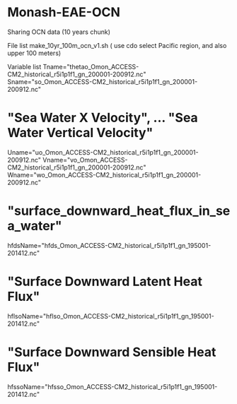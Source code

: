 # Monash-EAE-OCN
Sharing OCN data (10 years chunk)

File list
make_10yr_100m_ocn_v1.sh ( use cdo select Pacific region, and also upper 100 meters)

Variable list
Tname="thetao_Omon_ACCESS-CM2_historical_r5i1p1f1_gn_200001-200912.nc"
Sname="so_Omon_ACCESS-CM2_historical_r5i1p1f1_gn_200001-200912.nc"

# "Sea Water X Velocity", ... "Sea Water Vertical Velocity"
Uname="uo_Omon_ACCESS-CM2_historical_r5i1p1f1_gn_200001-200912.nc"
Vname="vo_Omon_ACCESS-CM2_historical_r5i1p1f1_gn_200001-200912.nc"
Wname="wo_Omon_ACCESS-CM2_historical_r5i1p1f1_gn_200001-200912.nc"

# "surface_downward_heat_flux_in_sea_water"
hfdsName="hfds_Omon_ACCESS-CM2_historical_r5i1p1f1_gn_195001-201412.nc"
# "Surface Downward Latent Heat Flux"
hflsoName="hflso_Omon_ACCESS-CM2_historical_r5i1p1f1_gn_195001-201412.nc"
# "Surface Downward Sensible Heat Flux"
hfssoName="hfsso_Omon_ACCESS-CM2_historical_r5i1p1f1_gn_195001-201412.nc"


